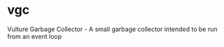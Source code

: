 vgc
===

Vulture Garbage Collector - A small garbage collector intended to be run from an event loop
